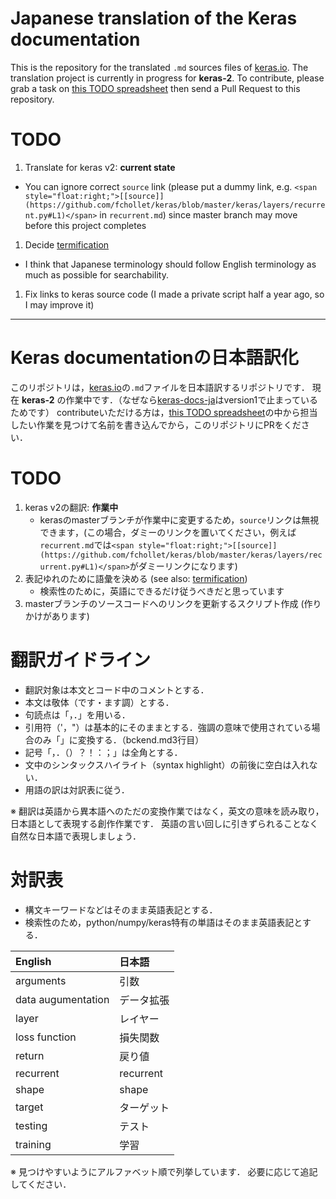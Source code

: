# Japanese translation of the Keras documentation

This is the repository for the translated `.md` sources files of [keras.io](http://keras.io/). The translation project is currently in progress for __keras-2__.
To contribute, please grab a task on [this TODO spreadsheet](https://docs.google.com/spreadsheets/d/14foDtxrWUzJVIKGC0dgGFH4faNMlMyMDrLXzR02duEQ/edit?usp=sharing) then send a Pull Request to this repository.

# TODO

1. Translate for keras v2: __current state__
  - You can ignore correct `source` link (please put a dummy link, e.g. `<span style="float:right;">[[source]](https://github.com/fchollet/keras/blob/master/keras/layers/recurrent.py#L1)</span>` in `recurrent.md`) since master branch may move before this project completes
1. Decide [termification](https://github.com/fchollet/keras-docs-ja/issues/40)
  - I think that Japanese terminology should follow English terminology as much as possible for searchability.
1. Fix links to keras source code (I made a private script half a year ago, so I may improve it)

---

# Keras documentationの日本語訳化

このリポジトリは，[keras.io](http://keras.io/)の`.md`ファイルを日本語訳するリポジトリです．
現在 __keras-2__ の作業中です．（なぜなら[keras-docs-ja](https://keras.io/ja/)はversion1で止まっているためです）
contributeいただける方は，[this TODO spreadsheet](https://docs.google.com/spreadsheets/d/14foDtxrWUzJVIKGC0dgGFH4faNMlMyMDrLXzR02duEQ/edit?usp=sharing)の中から担当したい作業を見つけて名前を書き込んでから，このリポジトリにPRをください．

# TODO

1. keras v2の翻訳: __作業中__
    - kerasのmasterブランチが作業中に変更するため，`source`リンクは無視できます，(この場合，ダミーのリンクを置いてください，例えば`recurrent.md`では`<span style="float:right;">[[source]](https://github.com/fchollet/keras/blob/master/keras/layers/recurrent.py#L1)</span>`がダミーリンクになります) 
1. 表記ゆれのために語彙を決める (see also: [termification](https://github.com/fchollet/keras-docs-ja/issues/40))
   - 検索性のために，英語にできるだけ従うべきだと思っています
1. masterブランチのソースコードへのリンクを更新するスクリプト作成 (作りかけがあります)

# 翻訳ガイドライン
- 翻訳対象は本文とコード中のコメントとする．
- 本文は敬体（です・ます調）とする．
- 句読点は「，．」を用いる．
- 引用符（'，"）は基本的にそのままとする．強調の意味で使用されている場合のみ「」に変換する．（bckend.md3行目）
- 記号「，．（）？！：；」は全角とする．
- 文中のシンタックスハイライト（syntax highlight）の前後に空白は入れない． 
- 用語の訳は対訳表に従う．

※ 翻訳は英語から異本語へのただの変換作業ではなく，英文の意味を読み取り，日本語として表現する創作作業です．
英語の言い回しに引きずられることなく自然な日本語で表現しましょう．

# 対訳表
- 構文キーワードなどはそのまま英語表記とする．
- 検索性のため，python/numpy/keras特有の単語はそのまま英語表記とする．

| English | 日本語
|:---|:---
| arguments | 引数
| data augumentation | データ拡張
| layer | レイヤー
| loss function | 損失関数
| return | 戻り値
| recurrent  | recurrent
| shape | shape
| target | ターゲット
| testing | テスト
| training | 学習

※ 見つけやすいようにアルファベット順で列挙しています．
必要に応じて追記してください．
